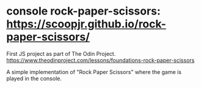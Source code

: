 # console rock-paper-scissors: https://scoopjr.github.io/rock-paper-scissors/
First JS project as part of The Odin Project. https://www.theodinproject.com/lessons/foundations-rock-paper-scissors

A simple implementation of "Rock Paper Scissors" where the game is played in the console.


